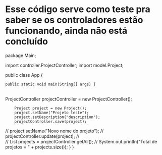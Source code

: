 # Esse código serve como teste pra saber se os controladores estão funcionando, ainda não está concluído 



package Main;

import controller.ProjectController;
import model.Project;

public class App {


    public static void main(String[] args) {


​        
        ProjectController projectController = new ProjectController();
    
        Project project = new Project();
        project.setName("Projeto teste");
        project.setDescription("description");
        projectController.save(project);

//        project.setName("Novo nome do projeto");
//        projectController.update(project);
//        
//        List<Project> projects = projectController.getAll();
//        System.out.println("Total de projetos = " + projects.size());
    }
}